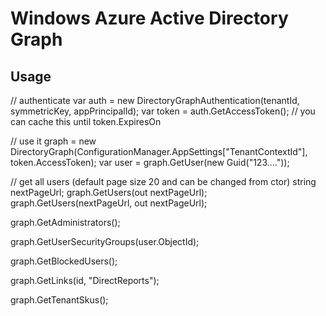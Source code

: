 # Windows Azure Active Directory Graph

## Usage

// authenticate
var auth = new DirectoryGraphAuthentication(tenantId, symmetricKey, appPrincipalId);
var token = auth.GetAccessToken(); // you can cache this until token.ExpiresOn

// use it
graph = new DirectoryGraph(ConfigurationManager.AppSettings["TenantContextId"], token.AccessToken);
var user = graph.GetUser(new Guid("123...."));

// get all users (default page size 20 and can be changed from ctor)
string nextPageUrl;
graph.GetUsers(out nextPageUrl);            
graph.GetUsers(nextPageUrl, out nextPageUrl);            

graph.GetAdministrators();

graph.GetUserSecurityGroups(user.ObjectId);

graph.GetBlockedUsers();

graph.GetLinks(id, "DirectReports");

graph.GetTenantSkus();